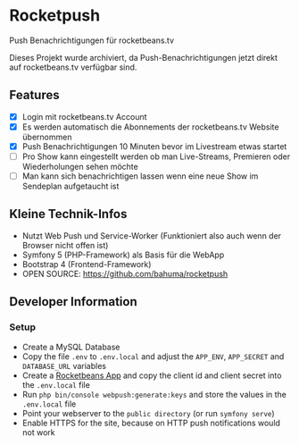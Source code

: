 # Rocketpush
Push Benachrichtigungen für rocketbeans.tv

Dieses Projekt wurde archiviert, da Push-Benachrichtigungen jetzt direkt auf rocketbeans.tv verfügbar sind.

## Features
- [x] Login mit rocketbeans.tv Account
- [x] Es werden automatisch die Abonnements der rocketbeans.tv Website übernommen
- [x] Push Benachrichtigungen 10 Minuten bevor im Livestream etwas startet
- [ ] Pro Show kann eingestellt werden ob man Live-Streams, Premieren oder Wiederholungen sehen möchte
- [ ] Man kann sich benachrichtigen lassen wenn eine neue Show im Sendeplan aufgetaucht ist

## Kleine Technik-Infos
- Nutzt Web Push und Service-Worker (Funktioniert also auch wenn der Browser nicht offen ist)
- Symfony 5 (PHP-Framework) als Basis für die WebApp
- Bootstrap 4 (Frontend-Framework)
- OPEN SOURCE: https://github.com/bahuma/rocketpush

## Developer Information
### Setup
- Create a MySQL Database
- Copy the file `.env` to `.env.local` and adjust the `APP_ENV`, `APP_SECRET` 
  and `DATABASE_URL` variables
- Create a [Rocketbeans App](https://rocketbeans.tv/accountsettings/apps) and copy the
  client id and client secret into the `.env.local` file
- Run `php bin/console webpush:generate:keys` and store the values in the `.env.local` file
- Point your webserver to the `public directory` (or run `symfony serve`)
- Enable HTTPS for the site, because on HTTP push notifications would not work
